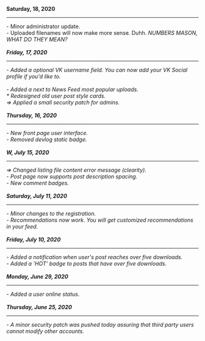 <b>Saturday, 18, 2020</b>
<hr>
- Minor administrator update.<br>
- Uploaded filenames will now make more sense. Duhh. <i>NUMBERS MASON, WHAT DO THEY MEAN?
<br><br>
<b>Friday, 17, 2020</b>
<hr>
- Added a optional VK username field. You can now add your VK Social profile if you'd like to.<br><br>
- Added a <i style="color: orange" class="fas fa-star"></i> next to News Feed most popular uploads. <br>
* Redesigned old user post style cards.<br>
=> Applied a small security patch for admins.<br>
<br>
<b>Thursday, 16, 2020</b>
<hr>
- New front page user interface. <br>
- Removed devlog static badge. <br><br>
<b>W, July 15, 2020</b>
<hr>
=> Changed listing file content error message (clearity).<br>
- Post page now supports post description spacing. <br>
- New comment badges.<br><br> 
<b>Saturday, July 11, 2020</b>
<hr>
- Minor changes to the registration.

<br>
- Recommendations now work. You will get customized recommendations in your feed.
<br><br>
<b>Friday, July 10, 2020</b>
<hr>
- Added a notification when user's post reaches over five downloads. <br>
- Added a 'HOT' badge to posts that have over five downloads. <br><br>
<b>Monday, June 29, 2020</b>
<hr>
- Added a user online status. 
<br><br>
<b>Thursday, June 25, 2020</b>
<hr>
- A minor security patch was pushed today assuring that third party users cannot modify other accounts.
